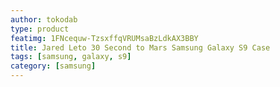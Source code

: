 ```yaml
---
author: tokodab
type: product
featimg: 1FNcequw-TzsxffqVRUMsaBzLdkAX3BBY
title: Jared Leto 30 Second to Mars Samsung Galaxy S9 Case
tags: [samsung, galaxy, s9]
category: [samsung]
---
```

